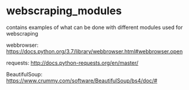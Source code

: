 # webscraping_modules

contains examples of what can be done with different modules used for webscraping

webbrowser:
https://docs.python.org/3.7/library/webbrowser.html#webbrowser.open

requests:
http://docs.python-requests.org/en/master/

BeautifulSoup:
https://www.crummy.com/software/BeautifulSoup/bs4/doc/#
